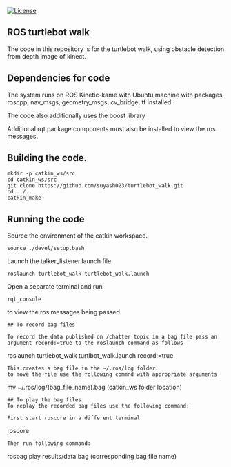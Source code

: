 [![License](https://img.shields.io/badge/License-BSD%203--Clause-blue.svg)](https://opensource.org/licenses/BSD-3-Clause)

## ROS turtlebot walk

The code in this repository is for the turtlebot walk, using obstacle detection from depth image of kinect.
## Dependencies for code

The system runs on ROS Kinetic-kame with Ubuntu machine with packages roscpp, nav_msgs, geometry_msgs, cv_bridge, tf installed.

The code also additionally uses the boost library


Additional rqt package components must also be installed to view the ros messages.

## Building the code.
```
mkdir -p catkin_ws/src
cd catkin_ws/src
git clone https://github.com/suyash023/turtlebot_walk.git
cd ../..
catkin_make
```


## Running the code

Source the environment of the catkin workspace.

```
source ./devel/setup.bash
```
Launch the talker_listener.launch file
```
roslaunch turtlebot_walk turtlebot_walk.launch
```

Open a separate terminal and run 
```
rqt_console 
```
to view the ros messages being passed.


```
## To record bag files

To record the data published on /chatter topic in a bag file pass an argument record:=true to the roslaunch command as follows
```
roslaunch turtlebot_walk turtlbot_walk.launch record:=true
```
This creates a bag file in the ~/.ros/log folder.
to move the file use the following commnd with appropriate arguments
```
mv ~/.ros/log/(bag_file_name).bag (catkin_ws folder location)
```
## To play the bag files
To replay the recorded bag files use the following command:

First start roscore in a different terminal
```
roscore
```
Then run following command:
```
rosbag play results/data.bag (corresponding bag file name)
```



